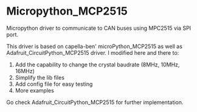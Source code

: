 # Micropython_MCP2515
Micropython driver to communicate to CAN buses using MPC2515 via SPI port.


This driver is based on capella-ben' microPython_MCP2515 as well as Adafruit_CircuitPython_MCP2515 driver.
I modified here and there to:
  1. Add the capability to change the crystal baudrate (8MHz, 10MHz, 16MHz)
  2. Simplify the lib files
  3. Add config file for easy testing
  4. More examples


Go check Adafruit_CircuitPython_MCP2515 for further implementation.
